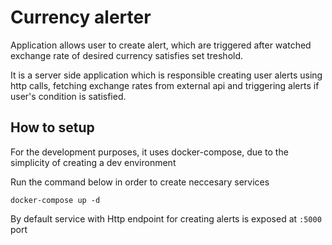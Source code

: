 # Currency alerter
Application allows user to create alert, which are triggered after watched exchange rate of desired currency satisfies set treshold.

It is a server side application which is responsible creating user alerts using http calls, fetching exchange rates from external api and triggering alerts if user's condition is satisfied.

## How to setup
For the development purposes, it uses docker-compose, due to the simplicity of creating a dev environment 

Run the command below in order to create neccesary services
```
docker-compose up -d 
```

By default service with Http endpoint for creating alerts is exposed at `:5000` port